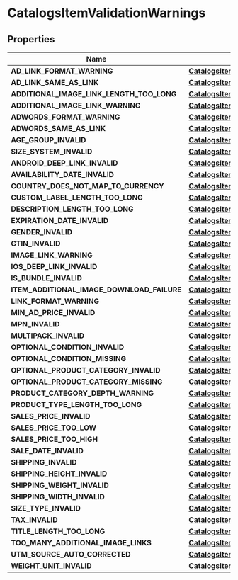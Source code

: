 
# CatalogsItemValidationWarnings

## Properties
| Name | Type | Description | Notes |
| ------------ | ------------- | ------------- | ------------- |
| **AD_LINK_FORMAT_WARNING** | [**CatalogsItemValidationDetails**](CatalogsItemValidationDetails.md) |  |  [optional] |
| **AD_LINK_SAME_AS_LINK** | [**CatalogsItemValidationDetails**](CatalogsItemValidationDetails.md) |  |  [optional] |
| **ADDITIONAL_IMAGE_LINK_LENGTH_TOO_LONG** | [**CatalogsItemValidationDetails**](CatalogsItemValidationDetails.md) |  |  [optional] |
| **ADDITIONAL_IMAGE_LINK_WARNING** | [**CatalogsItemValidationDetails**](CatalogsItemValidationDetails.md) |  |  [optional] |
| **ADWORDS_FORMAT_WARNING** | [**CatalogsItemValidationDetails**](CatalogsItemValidationDetails.md) |  |  [optional] |
| **ADWORDS_SAME_AS_LINK** | [**CatalogsItemValidationDetails**](CatalogsItemValidationDetails.md) |  |  [optional] |
| **AGE_GROUP_INVALID** | [**CatalogsItemValidationDetails**](CatalogsItemValidationDetails.md) |  |  [optional] |
| **SIZE_SYSTEM_INVALID** | [**CatalogsItemValidationDetails**](CatalogsItemValidationDetails.md) |  |  [optional] |
| **ANDROID_DEEP_LINK_INVALID** | [**CatalogsItemValidationDetails**](CatalogsItemValidationDetails.md) |  |  [optional] |
| **AVAILABILITY_DATE_INVALID** | [**CatalogsItemValidationDetails**](CatalogsItemValidationDetails.md) |  |  [optional] |
| **COUNTRY_DOES_NOT_MAP_TO_CURRENCY** | [**CatalogsItemValidationDetails**](CatalogsItemValidationDetails.md) |  |  [optional] |
| **CUSTOM_LABEL_LENGTH_TOO_LONG** | [**CatalogsItemValidationDetails**](CatalogsItemValidationDetails.md) |  |  [optional] |
| **DESCRIPTION_LENGTH_TOO_LONG** | [**CatalogsItemValidationDetails**](CatalogsItemValidationDetails.md) |  |  [optional] |
| **EXPIRATION_DATE_INVALID** | [**CatalogsItemValidationDetails**](CatalogsItemValidationDetails.md) |  |  [optional] |
| **GENDER_INVALID** | [**CatalogsItemValidationDetails**](CatalogsItemValidationDetails.md) |  |  [optional] |
| **GTIN_INVALID** | [**CatalogsItemValidationDetails**](CatalogsItemValidationDetails.md) |  |  [optional] |
| **IMAGE_LINK_WARNING** | [**CatalogsItemValidationDetails**](CatalogsItemValidationDetails.md) |  |  [optional] |
| **IOS_DEEP_LINK_INVALID** | [**CatalogsItemValidationDetails**](CatalogsItemValidationDetails.md) |  |  [optional] |
| **IS_BUNDLE_INVALID** | [**CatalogsItemValidationDetails**](CatalogsItemValidationDetails.md) |  |  [optional] |
| **ITEM_ADDITIONAL_IMAGE_DOWNLOAD_FAILURE** | [**CatalogsItemValidationDetails**](CatalogsItemValidationDetails.md) |  |  [optional] |
| **LINK_FORMAT_WARNING** | [**CatalogsItemValidationDetails**](CatalogsItemValidationDetails.md) |  |  [optional] |
| **MIN_AD_PRICE_INVALID** | [**CatalogsItemValidationDetails**](CatalogsItemValidationDetails.md) |  |  [optional] |
| **MPN_INVALID** | [**CatalogsItemValidationDetails**](CatalogsItemValidationDetails.md) |  |  [optional] |
| **MULTIPACK_INVALID** | [**CatalogsItemValidationDetails**](CatalogsItemValidationDetails.md) |  |  [optional] |
| **OPTIONAL_CONDITION_INVALID** | [**CatalogsItemValidationDetails**](CatalogsItemValidationDetails.md) |  |  [optional] |
| **OPTIONAL_CONDITION_MISSING** | [**CatalogsItemValidationDetails**](CatalogsItemValidationDetails.md) |  |  [optional] |
| **OPTIONAL_PRODUCT_CATEGORY_INVALID** | [**CatalogsItemValidationDetails**](CatalogsItemValidationDetails.md) |  |  [optional] |
| **OPTIONAL_PRODUCT_CATEGORY_MISSING** | [**CatalogsItemValidationDetails**](CatalogsItemValidationDetails.md) |  |  [optional] |
| **PRODUCT_CATEGORY_DEPTH_WARNING** | [**CatalogsItemValidationDetails**](CatalogsItemValidationDetails.md) |  |  [optional] |
| **PRODUCT_TYPE_LENGTH_TOO_LONG** | [**CatalogsItemValidationDetails**](CatalogsItemValidationDetails.md) |  |  [optional] |
| **SALES_PRICE_INVALID** | [**CatalogsItemValidationDetails**](CatalogsItemValidationDetails.md) |  |  [optional] |
| **SALES_PRICE_TOO_LOW** | [**CatalogsItemValidationDetails**](CatalogsItemValidationDetails.md) |  |  [optional] |
| **SALES_PRICE_TOO_HIGH** | [**CatalogsItemValidationDetails**](CatalogsItemValidationDetails.md) |  |  [optional] |
| **SALE_DATE_INVALID** | [**CatalogsItemValidationDetails**](CatalogsItemValidationDetails.md) |  |  [optional] |
| **SHIPPING_INVALID** | [**CatalogsItemValidationDetails**](CatalogsItemValidationDetails.md) |  |  [optional] |
| **SHIPPING_HEIGHT_INVALID** | [**CatalogsItemValidationDetails**](CatalogsItemValidationDetails.md) |  |  [optional] |
| **SHIPPING_WEIGHT_INVALID** | [**CatalogsItemValidationDetails**](CatalogsItemValidationDetails.md) |  |  [optional] |
| **SHIPPING_WIDTH_INVALID** | [**CatalogsItemValidationDetails**](CatalogsItemValidationDetails.md) |  |  [optional] |
| **SIZE_TYPE_INVALID** | [**CatalogsItemValidationDetails**](CatalogsItemValidationDetails.md) |  |  [optional] |
| **TAX_INVALID** | [**CatalogsItemValidationDetails**](CatalogsItemValidationDetails.md) |  |  [optional] |
| **TITLE_LENGTH_TOO_LONG** | [**CatalogsItemValidationDetails**](CatalogsItemValidationDetails.md) |  |  [optional] |
| **TOO_MANY_ADDITIONAL_IMAGE_LINKS** | [**CatalogsItemValidationDetails**](CatalogsItemValidationDetails.md) |  |  [optional] |
| **UTM_SOURCE_AUTO_CORRECTED** | [**CatalogsItemValidationDetails**](CatalogsItemValidationDetails.md) |  |  [optional] |
| **WEIGHT_UNIT_INVALID** | [**CatalogsItemValidationDetails**](CatalogsItemValidationDetails.md) |  |  [optional] |



